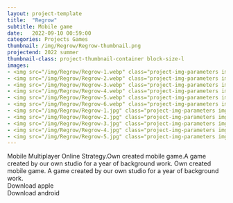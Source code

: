 ```yaml
---
layout: project-template
title:  "Regrow"
subtitle: Mobile game
date:   2022-09-10 00:59:00
categories: Projects Games
thumbnail: /img/Regrow/Regrow-thumbnail.png
projectend: 2022 summer
thumbnail-class: project-thumbnail-container block-size-l
images:
- <img src="/img/Regrow/Regrow-1.webp" class="project-img-parameters img-size-full" alt="regrow-1">
- <img src="/img/Regrow/Regrow-2.webp" class="project-img-parameters img-size-full" alt="regrow-2">
- <img src="/img/Regrow/Regrow-3.webp" class="project-img-parameters img-size-full" alt="regrow-3">
- <img src="/img/Regrow/Regrow-4.webp" class="project-img-parameters img-size-full" alt="regrow-4">
- <img src="/img/Regrow/Regrow-5.webp" class="project-img-parameters img-size-full" alt="regrow-5">
- <img src="/img/Regrow/Regrow-6.webp" class="project-img-parameters img-size-full" alt="regrow-6">
- <img src="/img/Regrow/Regrow-1.jpg" class="project-img-parameters img-size-half" alt="regrow-1">
- <img src="/img/Regrow/Regrow-2.jpg" class="project-img-parameters img-size-half" alt="regrow-2">
- <img src="/img/Regrow/Regrow-3.jpg" class="project-img-parameters img-size-tri" alt="regrow-3">
- <img src="/img/Regrow/Regrow-4.jpg" class="project-img-parameters img-size-tri" alt="regrow-4">
- <img src="/img/Regrow/Regrow-5.jpg" class="project-img-parameters img-size-tri" alt="regrow-5">
---
```


Mobile Multiplayer Online Strategy.Own created mobile game.A game created by our own studio for a year of background work.
Own created mobile game. A game created by our own studio for a year of background work.<br>
Download apple<br>
Download android

[//]: # (        {% for image_url in page.images %})
[//]: # ([//]: # &#40;&#41;<!--        {% endfor %}-->)